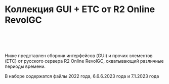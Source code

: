 <h1>Коллекция GUI + ETC от R2 Online RevolGC<br />
<br />
&nbsp;</h1>

<p>Ниже представлен сборник интерфейсов (GUI) и прочих элементов (ETC) от русского сервера R2 Online RevolGC, охватывающий различные периоды времени. 

В наборе содержатся файлы 2022 года, 6.6.6.2023 года и 7.1.2023 года</p>


